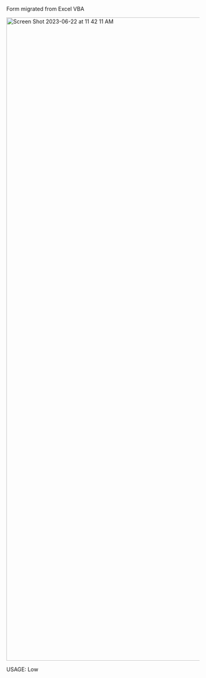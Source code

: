 Form migrated from Excel VBA


<img width="1679" alt="Screen Shot 2023-06-22 at 11 42 11 AM" src="https://github.com/toddbrannon/peak-flow-rate-calculator/assets/16404921/62d65c3d-b721-44e9-b613-85f6ad3fbe09">

USAGE:
Low
